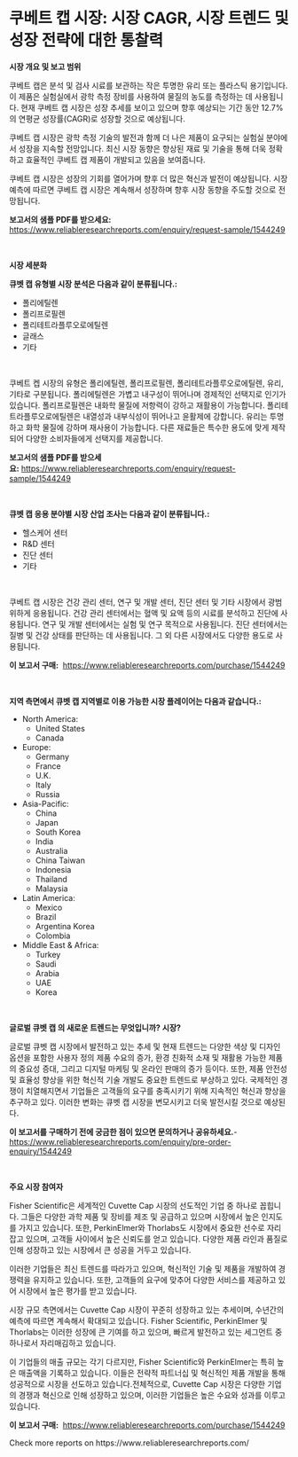 <p><h1>쿠베트 캡 시장: 시장 CAGR, 시장 트렌드 및 성장 전략에 대한 통찰력</h1></p><p><strong>시장 개요 및 보고 범위</strong></p>
<p><p>쿠베트 캡은 분석 및 검사 시료를 보관하는 작은 투명한 유리 또는 플라스틱 용기입니다. 이 제품은 실험실에서 광학 측정 장비를 사용하여 물질의 농도를 측정하는 데 사용됩니다. 현재 쿠베트 캡 시장은 성장 추세를 보이고 있으며 향후 예상되는 기간 동안 12.7%의 연평균 성장률(CAGR)로 성장할 것으로 예상됩니다.</p><p>쿠베트 캡 시장은 광학 측정 기술의 발전과 함께 더 나은 제품이 요구되는 실험실 분야에서 성장을 지속할 전망입니다. 최신 시장 동향은 향상된 재료 및 기술을 통해 더욱 정확하고 효율적인 쿠베트 캡 제품이 개발되고 있음을 보여줍니다.</p><p>쿠베트 캡 시장은 성장의 기회를 열어가며 향후 더 많은 혁신과 발전이 예상됩니다. 시장 예측에 따르면 쿠베트 캡 시장은 계속해서 성장하며 향후 시장 동향을 주도할 것으로 전망됩니다.</p></p>
<p><strong>보고서의 샘플 PDF를 받으세요:</strong> <a href="https://www.reliableresearchreports.com/enquiry/request-sample/1544249">https://www.reliableresearchreports.com/enquiry/request-sample/1544249</a></p>
<p>&nbsp;</p>
<p><strong>시장 세분화</strong></p>
<p><strong>큐벳 캡 유형별 시장 분석은 다음과 같이 분류됩니다.:</strong></p>
<p><ul><li>폴리에틸렌</li><li>폴리프로필렌</li><li>폴리테트라플루오로에틸렌</li><li>글래스</li><li>기타</li></ul></p>
<p>&nbsp;</p>
<p><p>쿠베트 켑 시장의 유형은 폴리에틸렌, 폴리프로필렌, 폴리테트라플루오로에틸렌, 유리, 기타로 구분됩니다. 폴리에틸렌은 가볍고 내구성이 뛰어나며 경제적인 선택지로 인기가 있습니다. 폴리프로필렌은 내화학 물질에 저항력이 강하고 재활용이 가능합니다. 폴리테트라플루오로에틸렌은 내열성과 내부식성이 뛰어나고 윤활제에 강합니다. 유리는 투명하고 화학 물질에 강하며 재사용이 가능합니다. 다른 재료들은 특수한 용도에 맞게 제작되어 다양한 소비자들에게 선택지를 제공합니다.</p></p>
<p><strong>보고서의 샘플 PDF를 받으세요:</strong>&nbsp;<a href="https://www.reliableresearchreports.com/enquiry/request-sample/1544249">https://www.reliableresearchreports.com/enquiry/request-sample/1544249</a></p>
<p>&nbsp;</p>
<p><strong> 큐벳 캡 응용 분야별 시장 산업 조사는 다음과 같이 분류됩니다.:</strong></p>
<p><ul><li>헬스케어 센터</li><li>R&D 센터</li><li>진단 센터</li><li>기타</li></ul></p>
<p>&nbsp;</p>
<p><p>쿠베트 캡 시장은 건강 관리 센터, 연구 및 개발 센터, 진단 센터 및 기타 시장에서 광범위하게 응용됩니다. 건강 관리 센터에서는 혈액 및 요액 등의 시료를 분석하고 진단에 사용됩니다. 연구 및 개발 센터에서는 실험 및 연구 목적으로 사용됩니다. 진단 센터에서는 질병 및 건강 상태를 판단하는 데 사용됩니다. 그 외 다른 시장에서도 다양한 용도로 사용됩니다.</p></p>
<p><strong>이 보고서 구매:</strong>&nbsp; <a href="https://www.reliableresearchreports.com/purchase/1544249">https://www.reliableresearchreports.com/purchase/1544249</a></p>
<p>&nbsp;</p>
<p><strong>지역 측면에서 큐벳 캡 지역별로 이용 가능한 시장 플레이어는 다음과 같습니다.:</strong></p>
<p><ul>
    <li>
        North America:
        <ul>
            <li>United States</li>
            <li>Canada</li>
        </ul>
    </li>
    <li>
        Europe:
        <ul>
            <li>Germany</li>
            <li>France</li>
            <li>U.K.</li>
            <li>Italy</li>
            <li>Russia</li>
        </ul>
    </li>
    <li>
        Asia-Pacific:
        <ul>
            <li>China</li>
            <li>Japan</li>
            <li>South Korea</li>
            <li>India</li>
            <li>Australia</li>
            <li>China Taiwan</li>
            <li>Indonesia</li>
            <li>Thailand</li>
            <li>Malaysia</li>
        </ul>
    </li>
    <li>
        Latin America:
        <ul>
            <li>Mexico</li>
            <li>Brazil</li>
            <li>Argentina Korea</li>
            <li>Colombia</li>
        </ul>
    </li>
    <li>
        Middle East & Africa:
        <ul>
            <li>Turkey</li>
            <li>Saudi</li>
            <li>Arabia</li>
            <li>UAE</li>
            <li>Korea</li>
        </ul>
    </li>
    </ul></p>
<p>&nbsp;</p>
<p><strong>글로벌 큐벳 캡 의 새로운 트렌드는 무엇입니까? 시장?</strong></p>
<p><p>글로벌 큐벳 캡 시장에서 발전하고 있는 추세 및 현재 트렌드는 다양한 색상 및 디자인 옵션을 포함한 사용자 정의 제품 수요의 증가, 환경 친화적 소재 및 재활용 가능한 제품의 중요성 증대, 그리고 디지털 마케팅 및 온라인 판매의 증가 등이다. 또한, 제품 안전성 및 효율성 향상을 위한 혁신적 기술 개발도 중요한 트렌드로 부상하고 있다. 국제적인 경쟁이 치열해지면서 기업들은 고객들의 요구를 충족시키기 위해 지속적인 혁신과 향상을 추구하고 있다. 이러한 변화는 큐벳 캡 시장을 변모시키고 더욱 발전시킬 것으로 예상된다.</p></p>
<p><strong>이 보고서를 구매하기 전에 궁금한 점이 있으면 문의하거나 공유하세요.</strong>- <a href="https://www.reliableresearchreports.com/enquiry/pre-order-enquiry/1544249">https://www.reliableresearchreports.com/enquiry/pre-order-enquiry/1544249</a></p>
<p>&nbsp;</p>
<p><strong>주요 시장 참여자</strong></p>
<p><p>Fisher Scientific은 세계적인 Cuvette Cap 시장의 선도적인 기업 중 하나로 꼽힙니다. 그들은 다양한 과학 제품 및 장비를 제조 및 공급하고 있으며 시장에서 높은 인지도를 가지고 있습니다. 또한, PerkinElmer와 Thorlabs도 시장에서 중요한 선수로 자리 잡고 있으며, 고객들 사이에서 높은 신뢰도를 얻고 있습니다. 다양한 제품 라인과 품질로 인해 성장하고 있는 시장에서 큰 성공을 거두고 있습니다.</p><p>이러한 기업들은 최신 트렌드를 따라가고 있으며, 혁신적인 기술 및 제품을 개발하여 경쟁력을 유지하고 있습니다. 또한, 고객들의 요구에 맞추어 다양한 서비스를 제공하고 있어 시장에서 높은 평가를 받고 있습니다.</p><p>시장 규모 측면에서는 Cuvette Cap 시장이 꾸준히 성장하고 있는 추세이며, 수년간의 예측에 따르면 계속해서 확대되고 있습니다. Fisher Scientific, PerkinElmer 및 Thorlabs는 이러한 성장에 큰 기여를 하고 있으며, 빠르게 발전하고 있는 세그먼트 중 하나로서 자리매김하고 있습니다.</p><p>이 기업들의 매출 규모는 각기 다르지만, Fisher Scientific와 PerkinElmer는 특히 높은 매출액을 기록하고 있습니다. 이들은 전략적 파트너십 및 혁신적인 제품 개발을 통해 성공적으로 시장을 선도하고 있습니다.전체적으로, Cuvette Cap 시장은 다양한 기업의 경쟁과 혁신으로 인해 성장하고 있으며, 이러한 기업들은 높은 수요와 성과를 이루고 있습니다.</p></p>
<p><strong>이 보고서 구매:</strong>&nbsp;&nbsp;<a href="https://www.reliableresearchreports.com/purchase/1544249">https://www.reliableresearchreports.com/purchase/1544249</a></p>
<p>Check more reports on https://www.reliableresearchreports.com/</p>
